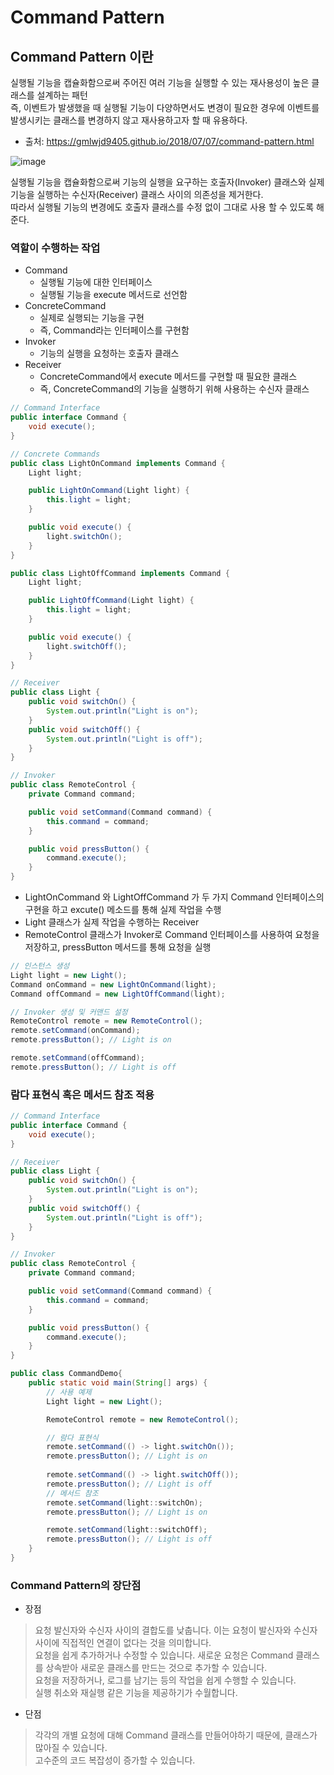 # Command Pattern

## Command Pattern 이란
실행될 기능을 캡슐화함으로써 주어진 여러 기능을 실행할 수 있는 재사용성이 높은 클래스를 설계하는 패턴 <br>
즉, 이벤트가 발생했을 때 실행될 기능이 다양하면서도 변경이 필요한 경우에 이벤트를 발생시키는 클래스를 변경하지 않고 재사용하고자 할 때 유용하다. <br>
- 출처: https://gmlwjd9405.github.io/2018/07/07/command-pattern.html

![image](https://github.com/user-attachments/assets/8c220cf6-312d-4e98-9072-7adf9658d02d)

실행될 기능을 캡슐화함으로써 기능의 실행을 요구하는 호출자(Invoker) 클래스와 실제 기능을 실행하는 수신자(Receiver) 클래스 사이의 의존성을 제거한다. <br>
따라서 실행될 기능의 변경에도 호출자 클래스를 수정 없이 그대로 사용 할 수 있도록 해준다. <br>

### 역할이 수행하는 작업
* Command <br>
  * 실행될 기능에 대한 인터페이스 <br>
  * 실행될 기능을 execute 메서드로 선언함 <br>
* ConcreteCommand
  * 실제로 실행되는 기능을 구현
  * 즉, Command라는 인터페이스를 구현함
* Invoker
  * 기능의 실행을 요청하는 호출자 클래스
* Receiver
  * ConcreteCommand에서 execute 메서드를 구현할 때 필요한 클래스
  * 즉, ConcreteCommand의 기능을 실행하기 위해 사용하는 수신자 클래스

```java
// Command Interface
public interface Command {
    void execute();
}

// Concrete Commands
public class LightOnCommand implements Command {
    Light light;

    public LightOnCommand(Light light) {
        this.light = light;
    }

    public void execute() {
        light.switchOn();
    }
}

public class LightOffCommand implements Command {
    Light light;

    public LightOffCommand(Light light) {
        this.light = light;
    }

    public void execute() {
        light.switchOff();
    }
}

// Receiver
public class Light {
    public void switchOn() {
        System.out.println("Light is on");
    }
    public void switchOff() {
        System.out.println("Light is off");
    }
}

// Invoker
public class RemoteControl {
    private Command command;

    public void setCommand(Command command) {
        this.command = command;
    }

    public void pressButton() {
        command.execute();
    }
}
```
* LightOnCommand 와 LightOffCommand 가 두 가지 Command 인터페이스의 구현을 하고 excute() 메소드를 통해 실제 작업을 수행
* Light 클래스가 실제 작업을 수행하는 Receiver
* RemoteControl 클래스가 Invoker로 Command 인터페이스를 사용하여 요청을 저장하고, pressButton 메서드를 통해 요청을 실행

```java
// 인스턴스 생성
Light light = new Light();
Command onCommand = new LightOnCommand(light);
Command offCommand = new LightOffCommand(light);

// Invoker 생성 및 커맨드 설정
RemoteControl remote = new RemoteControl();
remote.setCommand(onCommand);
remote.pressButton(); // Light is on

remote.setCommand(offCommand);
remote.pressButton(); // Light is off
```

### 람다 표현식 혹은 메서드 참조 적용

```java
// Command Interface
public interface Command {
    void execute();
}

// Receiver
public class Light {
    public void switchOn() {
        System.out.println("Light is on");
    }
    public void switchOff() {
        System.out.println("Light is off");
    }
}

// Invoker
public class RemoteControl {
    private Command command;

    public void setCommand(Command command) {
        this.command = command;
    }

    public void pressButton() {
        command.execute();
    }
}

public class CommandDemo{
    public static void main(String[] args) {
        // 사용 예제
        Light light = new Light();

        RemoteControl remote = new RemoteControl();

        // 람다 표현식
        remote.setCommand(() -> light.switchOn());
        remote.pressButton(); // Light is on
        
		remote.setCommand(() -> light.switchOff());
        remote.pressButton(); // Light is off
        // 메서드 참조
        remote.setCommand(light::switchOn);
        remote.pressButton(); // Light is on

        remote.setCommand(light::switchOff);
        remote.pressButton(); // Light is off
    }
}
```
### Command Pattern의 장단점
* 장점
>요청 발신자와 수신자 사이의 결합도를 낮춥니다. 이는 요청이 발신자와 수신자 사이에 직접적인 연결이 없다는 것을 의미합니다.<br>
요청을 쉽게 추가하거나 수정할 수 있습니다. 새로운 요청은 Command 클래스를 상속받아 새로운 클래스를 만드는 것으로 추가할 수 있습니다.<br>
요청을 저장하거나, 로그를 남기는 등의 작업을 쉽게 수행할 수 있습니다.<br>
실행 취소와 재실행 같은 기능을 제공하기가 수월합니다.<br>

* 단점

>각각의 개별 요청에 대해 Command 클래스를 만들어야하기 때문에, 클래스가 많아질 수 있습니다.<br>
고수준의 코드 복잡성이 증가할 수 있습니다.<br>

